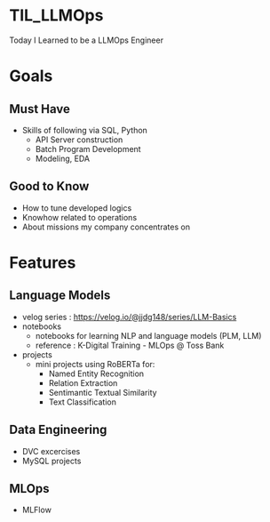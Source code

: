 # TIL_LLMOps
Today I Learned to be a LLMOps Engineer

# Goals
## Must Have
* Skills of following via SQL, Python
    * API Server construction
    * Batch Program Development
    * Modeling, EDA

## Good to Know
* How to tune developed logics
* Knowhow related to operations
* About missions my company concentrates on

# Features
## Language Models
* velog series : https://velog.io/@jjdg148/series/LLM-Basics
* notebooks
    * notebooks for learning NLP and language models (PLM, LLM)
    * reference : K-Digital Training - MLOps @ Toss Bank
* projects
    * mini projects using RoBERTa for:
        * Named Entity Recognition
        * Relation Extraction
        * Sentimantic Textual Similarity
        * Text Classification
## Data Engineering
* DVC excercises
* MySQL projects

## MLOps
* MLFlow
